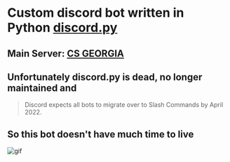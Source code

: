# Custom discord bot written in Python [discord.py](https://github.com/Rapptz/discord.py)
## Main Server: [CS GEORGIA](https://discord.gg/tsTm3NX)

## Unfortunately discord.py is dead, no longer maintained and
> Discord expects all bots to migrate over to Slash Commands by April 2022.
## So this bot doesn't have much time to live
![gif](https://tenor.com/XrU5.gif)
